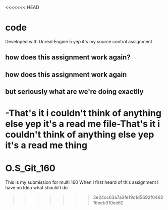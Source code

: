 <<<<<<< HEAD
# code

Developed with Unreal Engine 5 yep it's my source control assignment

## how does this assignment work again?
## how does this assignment work again

## but seriously what are we're doing exactlly

-That's it i couldn't think of anything else yep it's a read me file-That's it i couldn't think of anything else yep it's a read me thing
=======
# O.S_Git_160
This is my submission for multi 160
When I first heard of this assignment I have no Idea what should I do
>>>>>>> 3e24cc63a7a3fe19c1d5692f049216eeb310ee62
